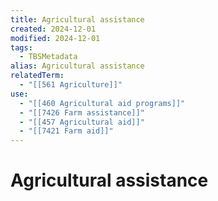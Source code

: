 ```yaml
---
title: Agricultural assistance
created: 2024-12-01
modified: 2024-12-01
tags:
  - TBSMetadata
alias: Agricultural assistance
relatedTerm:
  - "[[561 Agriculture]]"
use:
  - "[[460 Agricultural aid programs]]"
  - "[[7426 Farm assistance]]"
  - "[[457 Agricultural aid]]"
  - "[[7421 Farm aid]]"
---
```

# Agricultural assistance
